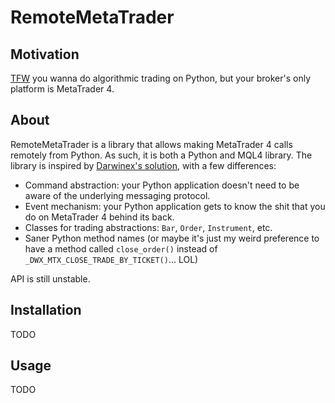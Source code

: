 # RemoteMetaTrader

## Motivation

[TFW][ref-tfw] you wanna do algorithmic trading on Python, but your broker's only platform is MetaTrader 4.

## About

RemoteMetaTrader is a library that allows making MetaTrader 4 calls remotely from Python. As such, it is both a Python and MQL4 library. The library is inspired by [Darwinex's solution][ref-dwx], with a few differences:
- Command abstraction: your Python application doesn't need to be aware of the underlying messaging protocol.
- Event mechanism: your Python application gets to know the shit that you do on MetaTrader 4 behind its back.
- Classes for trading abstractions: `Bar`, `Order`, `Instrument`, etc.
- Saner Python method names (or maybe it's just my weird preference to have a method called `close_order()` instead of `_DWX_MTX_CLOSE_TRADE_BY_TICKET()`... LOL)

API is still unstable.

## Installation

TODO

## Usage

TODO

[ref-tfw]: <https://www.merriam-webster.com/words-at-play/what-does-tfw-mean-that-feeling-when>
[ref-dwx]: <https://github.com/darwinex/DarwinexLabs/tree/master/tools/dwx_zeromq_connector/v2.0.1>